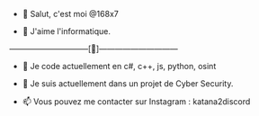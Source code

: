  





- 👋 Salut, c'est moi @168x7

- 👀 J'aime l'informatique.

——————————[🏴]——————————

- 🌱 Je code actuellement en c#, c++, js, python, osint

- 🏴 Je suis actuellement dans un projet de Cyber Security.

- 📫 Vous pouvez me contacter sur Instagram : katana2discord
